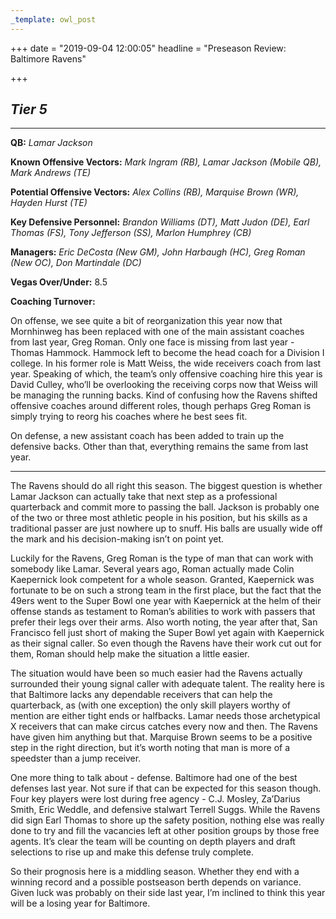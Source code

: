 ```yaml
---
_template: owl_post
---
```



+++
date = "2019-09-04 12:00:05"
headline = "Preseason Review: Baltimore Ravens"

+++
## **_Tier 5_**

***

**QB:** _Lamar Jackson_

**Known Offensive Vectors:** _Mark Ingram (RB), Lamar Jackson (Mobile QB), Mark Andrews (TE)_

**Potential Offensive Vectors:** _Alex Collins (RB), Marquise Brown (WR), Hayden Hurst (TE)_

**Key Defensive Personnel:** _Brandon Williams (DT), Matt Judon (DE), Earl Thomas (FS), Tony Jefferson (SS), Marlon Humphrey (CB)_

**Managers:** _Eric DeCosta (New GM), John Harbaugh (HC), Greg Roman (New OC), Don Martindale (DC)_

**Vegas Over/Under:** 8.5

**Coaching Turnover:**

On offense, we see quite a bit of reorganization this year now that Mornhinweg has been replaced with one of the main assistant coaches from last year, Greg Roman. Only one face is missing from last year - Thomas Hammock. Hammock left to become the head coach for a Division I college. In his former role is Matt Weiss, the wide receivers coach from last year. Speaking of which, the team’s only offensive coaching hire this year is David Culley, who’ll be overlooking the receiving corps now that Weiss will be managing the running backs. Kind of confusing how the Ravens shifted offensive coaches around different roles, though perhaps Greg Roman is simply trying to reorg his coaches where he best sees fit.

On defense, a new assistant coach has been added to train up the defensive backs. Other than that, everything remains the same from last year.

***

The Ravens should do all right this season. The biggest question is whether Lamar Jackson can actually take that next step as a professional quarterback and commit more to passing the ball. Jackson is probably one of the two or three most athletic people in his position, but his skills as a traditional passer are just nowhere up to snuff. His balls are usually wide off the mark and his decision-making isn’t on point yet.

Luckily for the Ravens, Greg Roman is the type of man that can work with somebody like Lamar. Several years ago, Roman actually made Colin Kaepernick look competent for a whole season. Granted, Kaepernick was fortunate to be on such a strong team in the first place, but the fact that the 49ers went to the Super Bowl one year with Kaepernick at the helm of their offense stands as testament to Roman’s abilities to work with passers that prefer their legs over their arms. Also worth noting, the year after that, San Francisco fell just short of making the Super Bowl yet again with Kaepernick as their signal caller. So even though the Ravens have their work cut out for them, Roman should help make the situation a little easier.

The situation would have been so much easier had the Ravens actually surrounded their young signal caller with adequate talent. The reality here is that Baltimore lacks any dependable receivers that can help the quarterback, as (with one exception) the only skill players worthy of mention are either tight ends or halfbacks. Lamar needs those archetypical X receivers that can make circus catches every now and then. The Ravens have given him anything but that. Marquise Brown seems to be a positive step in the right direction, but it’s worth noting that man is more of a speedster than a jump receiver.

One more thing to talk about - defense. Baltimore had one of the best defenses last year. Not sure if that can be expected for this season though. Four key players were lost during free agency - C.J. Mosley, Za’Darius Smith, Eric Weddle, and defensive stalwart Terrell Suggs. While the Ravens did sign Earl Thomas to shore up the safety position, nothing else was really done to try and fill the vacancies left at other position groups by those free agents. It’s clear the team will be counting on depth players and draft selections to rise up and make this defense truly complete.

So their prognosis here is a middling season. Whether they end with a winning record and a possible postseason berth depends on variance. Given luck was probably on their side last year, I’m inclined to think this year will be a losing year for Baltimore.
